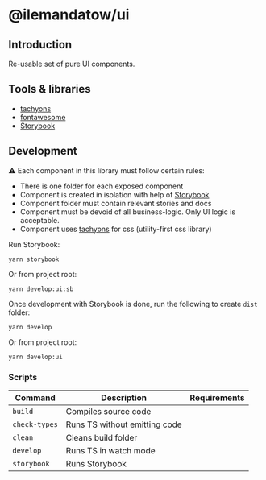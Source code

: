 # @ilemandatow/ui

## Introduction

Re-usable set of pure UI components.

## Tools & libraries

- [tachyons][tachyons]
- [fontawesome][fontawesome]
- [Storybook][storybook]

## Development

:warning: Each component in this library must follow certain rules:

- There is one folder for each exposed component
- Component is created in isolation with help of [Storybook][storybook]
- Component folder must contain relevant stories and docs
- Component must be devoid of all business-logic. Only UI logic is acceptable.
- Component uses [tachyons][tachyons] for css (utility-first css library)

Run Storybook:

```
yarn storybook
```

Or from project root:

```
yarn develop:ui:sb
```

Once development with Storybook is done, run the following to create `dist` folder:

```
yarn develop
```

Or from project root:

```
yarn develop:ui
```

### Scripts

| Command       | Description                   | Requirements |
| ------------- | ----------------------------- | ------------ |
| `build`       | Compiles source code          |              |
| `check-types` | Runs TS without emitting code |              |
| `clean`       | Cleans build folder           |              |
| `develop`     | Runs TS in watch mode         |              |
| `storybook`   | Runs Storybook                |              |

[storybook]: https://storybook.js.org/
[tachyons]: https://tachyons.io/
[fontawesome]: https://fontawesome.com/
